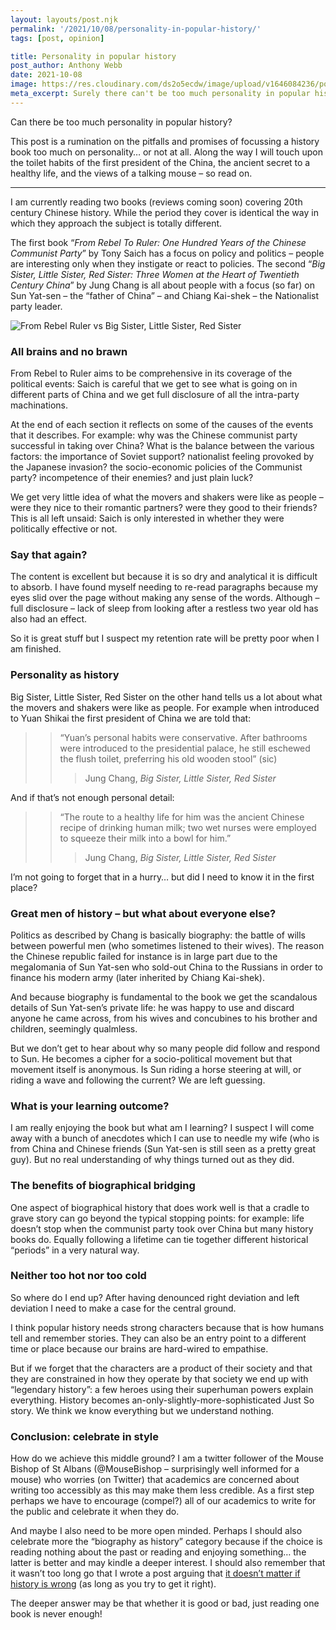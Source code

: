 ```yaml
---
layout: layouts/post.njk
permalink: '/2021/10/08/personality-in-popular-history/'
tags: [post, opinion]

title: Personality in popular history
post_author: Anthony Webb
date: 2021-10-08
image: https://res.cloudinary.com/ds2o5ecdw/image/upload/v1646084236/posts/biography_as_history.png
meta_excerpt: Surely there can't be too much personality in popular history can there? Here I argue for a happy medium between boring and biographically biased popular history books.
---
```

Can there be too much personality in popular history?

This post is a rumination on the pitfalls and promises of focussing a history book too much on personality… or not at all. Along the way I will touch upon the toilet habits of the first president of the China, the ancient secret to a healthy life, and the views of a talking mouse – so read on.

<hr>

I am currently reading two books (reviews coming soon) covering 20th century Chinese history. While the period they cover is identical the way in which they approach the subject is totally different.

The first book “*From Rebel To Ruler: One Hundred Years of the Chinese Communist Party*” by Tony Saich has a focus on policy and politics – people are interesting only when they instigate or react to policies. The second “*Big Sister, Little Sister, Red Sister: Three Women at the Heart of Twentieth Century China*” by Jung Chang is all about people with a focus (so far) on Sun Yat-sen – the “father of China” – and Chiang Kai-shek – the Nationalist party leader.

![From Rebel Ruler vs Big Sister, Little Sister, Red Sister](https://res.cloudinary.com/ds2o5ecdw/image/upload/v1646084236/posts/biography_as_history.png#center 'From Rebel Ruler vs Big Sister, Little Sister, Red Sister')

### All brains and no brawn

From Rebel to Ruler aims to be comprehensive in its coverage of the political events: Saich is careful that we get to see what is going on in different parts of China and we get full disclosure of all the intra-party machinations.

At the end of each section it reflects on some of the causes of the events that it describes. For example: why was the Chinese communist party successful in taking over China? What is the balance between the various factors: the importance of Soviet support? nationalist feeling provoked by the Japanese invasion? the socio-economic policies of the Communist party? incompetence of their enemies? and just plain luck?

We get very little idea of what the movers and shakers were like as people – were they nice to their romantic partners? were they good to their friends? This is all left unsaid: Saich is only interested in whether they were politically effective or not.

### Say that again?

The content is excellent but because it is so dry and analytical it is difficult to absorb. I have found myself needing to re-read paragraphs because my eyes slid over the page without making any sense of the words. Although – full disclosure – lack of sleep from looking after a restless two year old has also had an effect.

So it is great stuff but I suspect my retention rate will be pretty poor when I am finished.

### Personality as history

Big Sister, Little Sister, Red Sister on the other hand tells us a lot about what the movers and shakers were like as people. For example when introduced to Yuan Shikai the first president of China we are told that:

>> “Yuan’s personal habits were conservative. After bathrooms were introduced to the presidential palace, he still eschewed the flush toilet, preferring his old wooden stool” (sic)
>>
>>> Jung Chang, *Big Sister, Little Sister, Red Sister*

And if that’s not enough personal detail:

>> “The route to a healthy life for him was the ancient Chinese recipe of drinking human milk; two wet nurses were employed to squeeze their milk into a bowl for him.”
>>
>>> Jung Chang, *Big Sister, Little Sister, Red Sister*

I’m not going to forget that in a hurry… but did I need to know it in the first place?

### Great men of history – but what about everyone else?

Politics as described by Chang is basically biography: the battle of wills between powerful men (who sometimes listened to their wives). The reason the Chinese republic failed for instance is in large part due to the megalomania of Sun Yat-sen who sold-out China to the Russians in order to finance his modern army (later inherited by Chiang Kai-shek).

And because biography is fundamental to the book we get the scandalous details of Sun Yat-sen’s private life: he was happy to use and discard anyone he came across, from his wives and concubines to his brother and children, seemingly qualmless.

But we don’t get to hear about why so many people did follow and respond to Sun. He becomes a cipher for a socio-political movement but that movement itself is anonymous. Is Sun riding a horse steering at will, or riding a wave and following the current? We are left guessing.

### What is your learning outcome?

I am really enjoying the book but what am I learning? I suspect I will come away with a bunch of anecdotes which I can use to needle my wife (who is from China and Chinese friends (Sun Yat-sen is still seen as a pretty great guy). But no real understanding of why things turned out as they did.

### The benefits of biographical bridging

One aspect of biographical history that does work well is that a cradle to grave story can go beyond the typical stopping points: for example: life doesn’t stop when the communist party took over China but many history books do. Equally following a lifetime can tie together different historical “periods” in a very natural way.

### Neither too hot nor too cold

So where do I end up? After having denounced right deviation and left deviation I need to make a case for the central ground.

I think popular history needs strong characters because that is how humans tell and remember stories. They can also be an entry point to a different time or place because our brains are hard-wired to empathise.

But if we forget that the characters are a product of their society and that they are constrained in how they operate by that society we end up with “legendary history”: a few heroes using their superhuman powers explain everything. History becomes an-only-slightly-more-sophisticated Just So story. We think we know everything but we understand nothing.

### Conclusion: celebrate in style

How do we achieve this middle ground? I am a twitter follower of the Mouse Bishop of St Albans (@MouseBishop – surprisingly well informed for a mouse) who worries (on Twitter) that academics are concerned about writing too accessibly as this may make them less credible. As a first step perhaps we have to encourage (compel?) all of our academics to write for the public and celebrate it when they do.

And maybe I also need to be more open minded. Perhaps I should also celebrate more the “biography as history” category because if the choice is reading nothing about the past or reading and enjoying something… the latter is better and may kindle a deeper interest. I should also remember that it wasn’t too long go that I wrote a post arguing that [it doesn’t matter if history is wrong](https://popularhistorybooks.com/2021/06/11/if-history-is-wrong-does-it-matter/) (as long as you try to get it right).

The deeper answer may be that whether it is good or bad, just reading one book is never enough!
